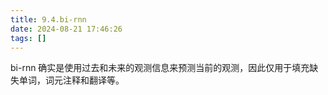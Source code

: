```yaml
---
title: 9.4.bi-rnn
date: 2024-08-21 17:46:26
tags: []
---
```

bi-rnn 确实是使用过去和未来的观测信息来预测当前的观测，因此仅用于填充缺失单词，词元注释和翻译等。
